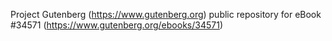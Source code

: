 Project Gutenberg (https://www.gutenberg.org) public repository for eBook #34571 (https://www.gutenberg.org/ebooks/34571)
